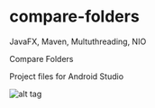 # compare-folders
JavaFX, Maven, Multuthreading, NIO

Compare Folders

Project files for Android Studio

![alt tag](https://raw.github.com/Galya-IT/compare-folders/master/screens/screen1.png)